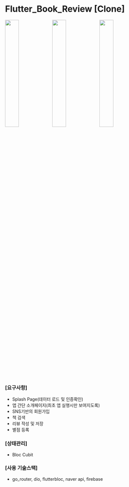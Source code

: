 
# Flutter_Book_Review [Clone]

<img src="https://github.com/chaenchaen99/Flutter_Book_Review/assets/155143655/823ac53c-be9c-4079-a93a-1fe611cc2070" width="30%" />
<img src="https://github.com/chaenchaen99/Flutter_Book_Review/assets/155143655/b4ee68bd-2278-452d-bf94-c39fe26a472e" width="30%" />
<img src="https://github.com/chaenchaen99/Flutter_Book_Review/assets/155143655/261651a5-6716-43c6-8ef7-f65a705ec325" width="30%" />


### [요구사항]
- Splash Page(데이터 로드 및 인증확인)
- 앱 간단 소개페이지(최초 앱 실행시만 보여지도록)
- SNS기반의 회원가입
- 책 검색
- 리뷰 작성 및 저장
- 별점 등록

### [상태관리]
- Bloc Cubit

### [사용 기술스택]
- go_router, dio, flutterbloc, naver api, firebase
